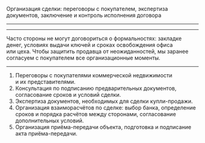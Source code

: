 Организация сделки: переговоры с&nbsp;покупателем, экспертиза документов, заключение и&nbsp;контроль исполнения договора

----



----

Часто стороны не&nbsp;могут договориться о&nbsp;формальностях: закладке денег, условиях выдачи ключей и&nbsp;сроках освобождения офиса или&nbsp;цеха. Чтобы&nbsp;защитить продавца от&nbsp;неожиданностей, мы&nbsp;заранее согласуем с&nbsp;покупателем все&nbsp;организационные моменты.

----

1. Переговоры с&nbsp;покупателями коммерческой недвижимости и&nbsp;их&nbsp;представителями.
2. Консультация по&nbsp;подписанию предварительных документов, согласование сроков и&nbsp;условий сделки.
3. Экспертиза документов, необходимых для&nbsp;сделки купли-продажи.
4. Организация взаиморасчётов по&nbsp;сделке: выбор банка, определение сроков и&nbsp;порядка расчётов между сторонами, согласование дополнительных условий.
5. Организация приёма-передачи объекта, подготовка и&nbsp;подписание акта приёма-передачи.